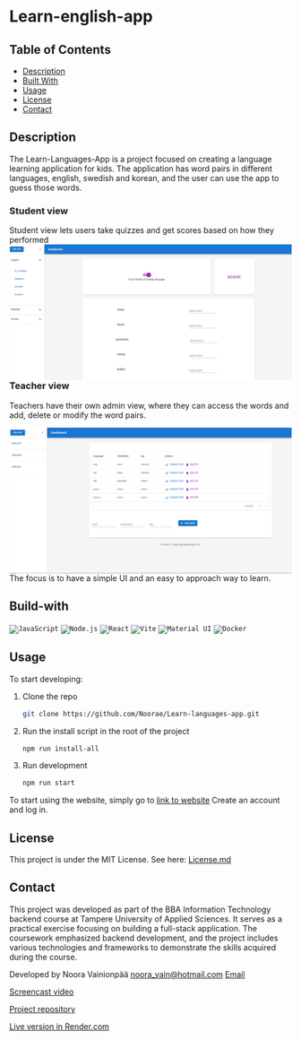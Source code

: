 # Learn-english-app

<!-- Table of Contents -->

## Table of Contents

- [Description](#Description)
- [Built With](#Built-With)
- [Usage](#Usage)
- [License](#License)
- [Contact](#Contact)
  <!-- /Table of Contents -->

## Description

The Learn-Languages-App is a project focused on creating a language learning application for kids.
The application has word pairs in different languages, english, swedish and korean, and the user can
use the app to guess those words.

### Student view
Student view lets users take quizzes and get scores based on how they performed
<img align='right' alt='Dashboard' src='./images/dashboard.png'></img>

	
### Teacher view 
Teachers have their own admin view, where they can access the words
and add, delete or modify the word pairs.

<img align='right' alt='AdminDash' src='./images/Admindash.png'></img>

The focus is to have a simple UI and an easy to approach way to learn.

## Build-with

<div>
	<code><img width="50" src="https://user-images.githubusercontent.com/25181517/117447155-6a868a00-af3d-11eb-9cfe-245df15c9f3f.png" alt="JavaScript" title="JavaScript"/></code>
	<code><img width="50" src="https://user-images.githubusercontent.com/25181517/183568594-85e280a7-0d7e-4d1a-9028-c8c2209e073c.png" alt="Node.js" title="Node.js"/></code>
	<code><img width="50" src="https://user-images.githubusercontent.com/25181517/183897015-94a058a6-b86e-4e42-a37f-bf92061753e5.png" alt="React" title="React"/></code>
	<code><img width="50" src="https://github.com/marwin1991/profile-technology-icons/assets/62091613/b40892ef-efb8-4b0e-a6b5-d1cfc2f3fc35" alt="Vite" title="Vite"/></code>
	<code><img width="50" src="https://user-images.githubusercontent.com/25181517/189716630-fe6c084c-6c66-43af-aa49-64c8aea4a5c2.png" alt="Material UI" title="Material UI"/></code>
	<code><img width="50" src="https://user-images.githubusercontent.com/25181517/117207330-263ba280-adf4-11eb-9b97-0ac5b40bc3be.png" alt="Docker" title="Docker"/></code>
</div>

## Usage

To start developing:

1. Clone the repo
   ```sh
   git clone https://github.com/Noorae/Learn-languages-app.git
   ```
2. Run the install script in the root of the project
   ```sh
   npm run install-all
   ```
3. Run development
   ```js
   npm run start
   ```

To start using the website, simply go to [link to website](https://learn-languages-app-80hz.onrender.com/)
Create an account and log in.

## License

This project is under the MIT License. See here: [License.md](/license.md)

## Contact

This project was developed as part of the BBA Information Technology
backend course at Tampere University of Applied Sciences. It serves as
a practical exercise focusing on building a full-stack application.
The coursework emphasized backend development, and the project includes
various technologies and frameworks to demonstrate the skills acquired during the course.

Developed by Noora Vainionpää noora_vain@hotmail.com [Email](noora_vain@hotmail.com)

[Screencast video](https://youtu.be/1qdcbU4l7dk?si=Xv1aH3SB_JRM8KWz)

[Project repository](https://github.com/Noorae/Learn-languages-app)

[Live version in Render.com](https://learn-languages-app-80hz.onrender.com/)
